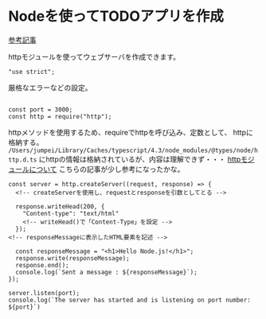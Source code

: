 # Nodeを使ってTODOアプリを作成
[参考記事](https://zenn.dev/wkb/books/node-tutorial/viewer/2)

httpモジュールを使ってウェブサーバを作成できます。

```
"use strict";
```
厳格なエラーなどの設定。

```

const port = 3000;
const http = require("http");
```

httpメソッドを使用するため、requireでhttpを呼び込み、定数として、
httpに格納する。
`
/Users/jumpei/Library/Caches/typescript/4.3/node_modules/@types/node/http.d.ts
`
にhttpの情報は格納されているが、内容は理解できず・・・
[httpモジュールについて](https://www.sejuku.net/blog/72566)
こちらの記事が少し参考になったかな。


```
const server = http.createServer((request, response) => {
  <!-- createServerを使用し、requestとresponseを引数としてとる -->

  response.writeHead(200, {
    "Content-type": "text/html"
    <!-- writeHead()で「Content-Type」を設定 -->
  });
<!-- responseMessageに表示したHTML要素を記述 -->

  const responseMessage = "<h1>Hello Node.js!</h1>";
  response.write(responseMessage);
  response.end();
  console.log(`Sent a message : ${responseMessage}`);
});

server.listen(port);
console.log(`The server has started and is listening on port number: ${port}`)
```